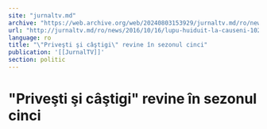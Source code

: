 ```yaml
---
site: "jurnaltv.md"
archive: "https://web.archive.org/web/20240803153929/jurnaltv.md/ro/news/2016/10/16/lupu-huiduit-la-causeni-10250204/"
url: "http://jurnaltv.md/ro/news/2016/10/16/lupu-huiduit-la-causeni-10250204/"
language: ro
title: "\"Priveşti şi câştigi\" revine în sezonul cinci"
publication: '[[JurnalTV]]'
section: politic
---
```


# "Priveşti şi câştigi" revine în sezonul cinci

